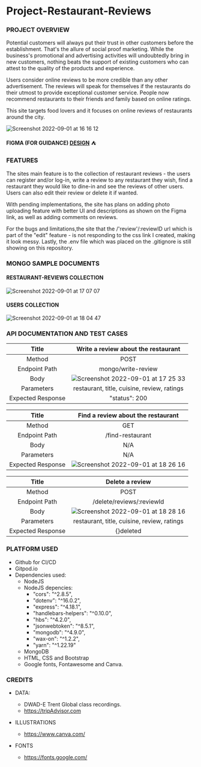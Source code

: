 # Project-Restaurant-Reviews


### PROJECT OVERVIEW

Potential customers will always put their trust in other customers before the establishment. That's the allure of social proof marketing. While the business's promotional and advertising activities will undoubtedly bring in new customers, nothing beats the support of existing customers who can attest to the quality of the products and experience.

Users consider online reviews to be more credible than any other advertisement. The reviews will speak for themselves if the restaurants do their utmost to provide exceptional customer service. People now recommend restaurants to their friends and family based on online ratings.

This site targets food lovers and it focuses on online reviews of restaurants around the city. 

![Screenshot 2022-09-01 at 16 16 12](https://user-images.githubusercontent.com/91460556/187937793-b38b07ce-30b8-4528-9c97-8e62723dce46.png)

**FIGMA (FOR GUIDANCE) [DESIGN](https://www.figma.com/file/DCI4Nlu5kR6pCmxHsUSTxm/Project-2?node-id=0%3A1)** :tent:

### FEATURES

The sites main feature is to the collection of restaurant reviews - the users can register and/or log-in, write a review to any restaurant they wish, find a restaurant they would like to dine-in and see the reviews of other users. Users can also edit their review or delete it if wanted.

With pending implementations, the site has plans on adding photo uploading feature with better UI and descriptions as shown on the Figma link, as well as adding comments on reviews. 

For the bugs and limitations,the site that the /'review'/:reviewID url which is part of the "edit" feature - is not responding to the css link I created, making it look messy. Lastly, the .env file which was placed on the .gitignore is still showing on this repository. 


### MONGO SAMPLE DOCUMENTS

#### RESTAURANT-REVIEWS COLLECTION

![Screenshot 2022-09-01 at 17 07 07](https://user-images.githubusercontent.com/91460556/187948500-a3cb9bd9-0ee1-4b70-817f-963b63cfd34c.png)

#### USERS COLLECTION

![Screenshot 2022-09-01 at 18 04 47](https://user-images.githubusercontent.com/91460556/187961156-3a3f879a-289a-48d6-b311-e799c6c1315b.png)


### API DOCUMENTATION AND TEST CASES

| Title | Write a review about the restaurant | 
| :---: | :---: | 
| Method | POST | 
| Endpoint Path | mongo/write-review | 
| Body | ![Screenshot 2022-09-01 at 17 25 33](https://user-images.githubusercontent.com/91460556/187952653-c84b4ff8-3d86-4e68-b1c1-2451116e7044.png)| 
| Parameters | restaurant, title, cuisine, review, ratings | 
| Expected Response | "status": 200|

| Title | Find a review about the restaurant | 
| :---: | :---: | 
| Method | GET | 
| Endpoint Path | /find-restaurant | 
| Body | N/A| 
| Parameters | N/A | 
| Expected Response |![Screenshot 2022-09-01 at 18 26 16](https://user-images.githubusercontent.com/91460556/187965153-b2d67041-8a85-4614-9b7c-dad99aeb5c05.png)|

| Title | Delete a review | 
| :---: | :---: | 
| Method | POST | 
| Endpoint Path | /delete/reviews/:reviewId | 
| Body |![Screenshot 2022-09-01 at 18 28 16](https://user-images.githubusercontent.com/91460556/187965512-ba9801df-86b6-412c-86ab-938aca7e2898.png)| 
| Parameters | restaurant, title, cuisine, review, ratings | 
| Expected Response | {}deleted|



### PLATFORM USED

- Github for CI/CD
- Gitpod.io
- Dependencies used:
  - NodeJS 
  - NodeJS depencies: 
    - "cors": "^2.8.5",
    - "dotenv": "^16.0.2",
    - "express": "^4.18.1",
    - "handlebars-helpers": "^0.10.0",
    - "hbs": "^4.2.0",
    - "jsonwebtoken": "^8.5.1",
    - "mongodb": "^4.9.0",
    - "wax-on": "^1.2.2",
    - "yarn": "^1.22.19"
  - MongoDB
  - HTML, CSS and Bootstrap
  - Google fonts, Fontawesome and Canva.


### CREDITS

- DATA:
  - DWAD-E Trent Global class recordings.
  - https://tripAdvisor.com

- ILLUSTRATIONS
  - https://www.canva.com/

- FONTS
  - https://fonts.google.com/


